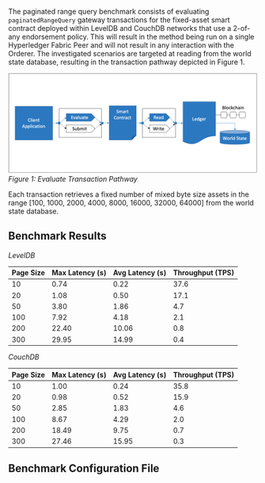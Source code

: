 The paginated range query benchmark consists of evaluating `paginatedRangeQuery` gateway transactions for the fixed-asset smart contract deployed within LevelDB and CouchDB networks that use a 2-of-any endorsement policy. This will result in the method being run on a single Hyperledger Fabric Peer and will not result in any interaction with the Orderer. The investigated scenarios are targeted at reading from the world state database, resulting in the transaction pathway depicted in Figure 1.

![evaluate contract range query pathway](../../../../../diagrams/TransactionRoute_Evaluate.png)*Figure 1: Evaluate Transaction Pathway*

Each transaction retrieves a fixed number of mixed byte size assets in the range [100, 1000, 2000, 4000, 8000, 16000, 32000, 64000] from the world state database.

## Benchmark Results
*LevelDB*

| Page Size | Max Latency (s) | Avg Latency (s) | Throughput (TPS) |
| --------- | --------------- | --------------- | ---------------- |
| 10 | 0.74 | 0.22 | 37.6 |
| 20 | 1.08 | 0.50 | 17.1 |
| 50 | 3.80 | 1.86 | 4.7 |
| 100 | 7.92 | 4.18 | 2.1 |
| 200 | 22.40 | 10.06 | 0.8 |
| 300 | 29.95 | 14.99 | 0.4 |


*CouchDB*

| Page Size | Max Latency (s) | Avg Latency (s) | Throughput (TPS) |
| --------- | --------------- | --------------- | ---------------- |
| 10 | 1.00 | 0.24 | 35.8 |
| 20 | 0.98 | 0.52 | 15.9 |
| 50 | 2.85 | 1.83 | 4.6 |
| 100 | 8.67 | 4.29 | 2.0 |
| 200 | 18.49 | 9.75 | 0.7 |
| 300 | 27.46 | 15.95 | 0.3 |

## Benchmark Configuration File